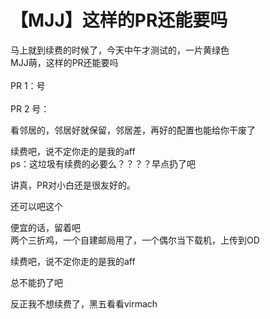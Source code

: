 # 【MJJ】这样的PR还能要吗


马上就到续费的时候了，今天中午才测试的，一片黄绿色<br />
MJJ萌，这样的PR还能要吗<br />
<br />
PR 1：号<br />
<img id="aimg_Z2b1R" onclick="zoom(this, this.src, 0, 0, 0)" class="zoom" src="https://www.picbed.cn/images/2020/10/24/img_zCmaOQyl.png" onmouseover="img_onmouseoverfunc(this)" onload="thumbImg(this)" border="0" alt="" /><br />
<br />
PR 2 号：<br />
<img id="aimg_xwCMu" onclick="zoom(this, this.src, 0, 0, 0)" class="zoom" src="https://www.picbed.cn/images/2020/10/24/img_y7KwyeGM.png" onmouseover="img_onmouseoverfunc(this)" onload="thumbImg(this)" border="0" alt="" />

看邻居的，邻居好就保留，邻居差，再好的配置也能给你干废了

续费吧，说不定你走的是我的aff<img src="static/image/smiley/default/lol.gif" smilieid="12" border="0" alt="" /><br />
ps：这垃圾有续费的必要么？？？？早点扔了吧

讲真，PR对小白还是很友好的。

还可以吧这个

便宜的话，留着吧<br />
两个三折鸡，一个自建邮局用了，一个偶尔当下载机，上传到OD

续费吧，说不定你走的是我的aff

<img src="static/image/smiley/default/lol.gif" smilieid="12" border="0" alt="" />总不能扔了吧

反正我不想续费了，黑五看看virmach
